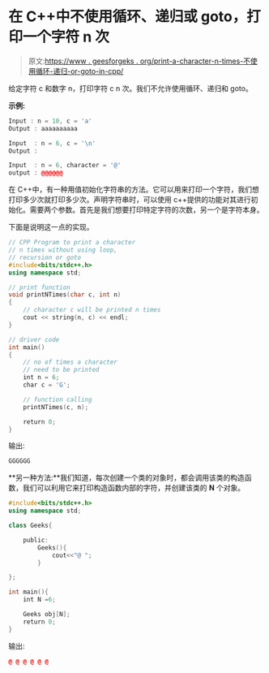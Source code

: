 # 在 C++中不使用循环、递归或 goto，打印一个字符 n 次

> 原文:[https://www . geesforgeks . org/print-a-character-n-times-不使用循环-递归-or-goto-in-cpp/](https://www.geeksforgeeks.org/print-a-character-n-times-without-using-loop-recursion-or-goto-in-cpp/)

给定字符 c 和数字 n，打印字符 c n 次。我们不允许使用循环、递归和 goto。

**示例:**

```cpp
Input : n = 10, c = 'a'
Output : aaaaaaaaaa

Input  : n = 6, c = '\n'
Output :

Input  : n = 6, character = '@'
output : @@@@@@

```

在 C++中，有一种用值初始化字符串的方法。它可以用来打印一个字符，我们想打印多少次就打印多少次。声明字符串时，可以使用 c++提供的功能对其进行初始化。需要两个参数。首先是我们想要打印特定字符的次数，另一个是字符本身。

下面是说明这一点的实现。

```cpp
// CPP Program to print a character 
// n times without using loop,
// recursion or goto
#include<bits/stdc++.h>
using namespace std;

// print function
void printNTimes(char c, int n)
{
    // character c will be printed n times
    cout << string(n, c) << endl;
}

// driver code
int main()
{
    // no of times a character
    // need to be printed
    int n = 6;
    char c = 'G';

    // function calling
    printNTimes(c, n);

    return 0; 
}
```

输出:

```cpp
GGGGGG

```

**另一种方法:**我们知道，每次创建一个类的对象时，都会调用该类的构造函数，我们可以利用它来打印构造函数内部的字符，并创建该类的 **N** 个对象。

```cpp
#include<bits/stdc++.h>
using namespace std;

class Geeks{

    public:
        Geeks(){
            cout<<"@ ";
        }

};

int main(){
    int N =6;

    Geeks obj[N];
    return 0;
}
```

输出:

```cpp
@ @ @ @ @ @

```
